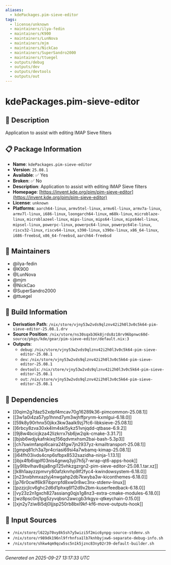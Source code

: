 ```yaml
---
aliases:
  - kdePackages.pim-sieve-editor
tags:
  - license/unknown
  - maintainers/ilya-fedin
  - maintainers/K900
  - maintainers/LunNova
  - maintainers/mjm
  - maintainers/NickCao
  - maintainers/SuperSandro2000
  - maintainers/ttuegel
  - outputs/debug
  - outputs/dev
  - outputs/devtools
  - outputs/out
---
```


# kdePackages.pim-sieve-editor

## 📝 Description

Application to assist with editing IMAP Sieve filters

## 📋 Package Information

- **Name**: `kdePackages.pim-sieve-editor`
- **Version**: `25.08.1`
- **Available**: ✅ Yes
- **Broken**: ✅ No
- **Description**: Application to assist with editing IMAP Sieve filters
- **Homepage**: [https://invent.kde.org/pim/pim-sieve-editor](https://invent.kde.org/pim/pim-sieve-editor)
- **License**: `unknown`
- **Platforms**: `aarch64-linux`, `armv5tel-linux`, `armv6l-linux`, `armv7a-linux`, `armv7l-linux`, `i686-linux`, `loongarch64-linux`, `m68k-linux`, `microblaze-linux`, `microblazeel-linux`, `mips-linux`, `mips64-linux`, `mips64el-linux`, `mipsel-linux`, `powerpc-linux`, `powerpc64-linux`, `powerpc64le-linux`, `riscv32-linux`, `riscv64-linux`, `s390-linux`, `s390x-linux`, `x86_64-linux`, `i686-freebsd`, `x86_64-freebsd`, `aarch64-freebsd`
## 👥 Maintainers

- @ilya-fedin
- @K900
- @LunNova
- @mjm
- @NickCao
- @SuperSandro2000
- @ttuegel


## 🔧 Build Information

- **Derivation Path**: `/nix/store/vjny53w2vds9qlznv42i2h0l3v0c5k64-pim-sieve-editor-25.08.1.drv`
- **Source Position**: `/nix/store/ns30sqxb36k8jrds8z18rv96bpnwc60d-source/pkgs/kde/gear/pim-sieve-editor/default.nix:3`
- **Outputs**:
  - `debug`:  `/nix/store/vjny53w2vds9qlznv42i2h0l3v0c5k64-pim-sieve-editor-25.08.1`
  - `dev`:  `/nix/store/vjny53w2vds9qlznv42i2h0l3v0c5k64-pim-sieve-editor-25.08.1`
  - `devtools`:  `/nix/store/vjny53w2vds9qlznv42i2h0l3v0c5k64-pim-sieve-editor-25.08.1`
  - `out`:  `/nix/store/vjny53w2vds9qlznv42i2h0l3v0c5k64-pim-sieve-editor-25.08.1`

## 🔗 Dependencies

- [[0qim2g7daz52xdpf4mcav70g16289k36-pimcommon-25.08.1]]
- [[3w1a0i4za57yp1hnnd7ym3wjhffpryrm-kxmlgui-6.18.0]]
- [[59k8y90rhnx50jikx3kw3aalk9zj7fc6-libksieve-25.08.1]]
- [[6rbcy8zva30xk4lm4skl5ykz51vnjqdd-qtbase-6.9.2]]
- [[9j8w4bcicjkza42lizkrrx7sb6jw2qik-cmake-3.31.7]]
- [[bjsb6wdjykafnkixq156qdvmxhsm2bai-bash-5.3p3]]
- [[ch7swimfanpi6caira24fgw7jn2937yz-kmailtransport-25.08.1]]
- [[gmpq81ch3a7pr4criasi69si4a7wbamq-kimap-25.08.1]]
- [[i64fh03ivds4cnp6sfbpx8532sazidha-ninja-1.13.1]]
- [[ibjx4fb6iqplf03nis4gnwq3yji7h5j7-wrap-qt6-apps-hook]]
- [[jy9llbvlhav8sja8ngi125vhkzgzrgn2-pim-sieve-editor-25.08.1.tar.xz]]
- [[k8h1aayzzpmvry80afzknrhp9lf2fyc4-kwindowsystem-6.18.0]]
- [[n23nxbhmxazlyj4nwgahp2db7kwyba3w-kiconthemes-6.18.0]]
- [[p76r0cwlf6k97ibprrpfd8xw0r8wc3nx-stdenv-linux]]
- [[pzzjcjlcv6ghc2d6d1phxq6f12d9x2bm-kuserfeedback-6.18.0]]
- [[vy23z2n1gxch827assiang0qjs1g8nz3-extra-cmake-modules-6.18.0]]
- [[wz8psc0nj1pg5zyvqbsn2awcgb3rkgyx-qtkeychain-0.15.0]]
- [[xjn2y7ziw8i5dj0ljjsp250rb8bxl9kf-kf6-move-outputs-hook]]

## 📁 Input Sources

- `/nix/store/l622p70vy8k5sh7y5wizi5f2mic6ynpg-source-stdenv.sh`
- `/nix/store/r989dk196nl9frhnfsa1lb7knhbyjxw6-separate-debug-info.sh`
- `/nix/store/shkw4qm9qcw5sc5n1k5jznc83ny02r39-default-builder.sh`

---
*Generated on 2025-09-27 13:17:33 UTC*
